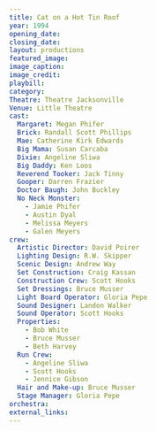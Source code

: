 ```yaml
---
title: Cat on a Hot Tin Roof
year: 1994
opening_date: 
closing_date: 
layout: productions
featured_image: 
image_caption:
image_credit:
playbill: 
category: 
Theatre: Theatre Jacksonville
Venue: Little Theatre
cast:
  Margaret: Megan Phifer
  Brick: Randall Scott Phillips
  Mae: Catherine Kirk Edwards
  Big Mama: Susan Carcaba
  Dixie: Angeline Sliwa
  Big Daddy: Ken Loos
  Reverend Tooker: Jack Tinny
  Gooper: Darren Frazier
  Doctor Baugh: John Buckley
  No Neck Monster: 
    - Jamie Phifer 
    - Austin Dyal 
    - Melissa Meyers
    - Galen Meyers
crew:
  Artistic Director: David Poirer
  Lighting Design: R.W. Skipper
  Scenic Design: Andrew Way
  Set Construction: Craig Kassan
  Construction Crew: Scott Hooks
  Set Dressings: Bruce Musser
  Light Board Operator: Gloria Pepe
  Sound Designer: Landon Walker
  Sound Operator: Scott Hooks
  Properties: 
    - Bob White
    - Bruce Musser
    - Beth Harvey
  Run Crew: 
    - Angeline Sliwa
    - Scott Hooks
    - Jennice Gibson
  Hair and Make-up: Bruce Musser
  Stage Manager: Gloria Pepe
orchestra:
external_links:
---
```

